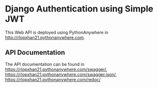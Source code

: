 # Django Authentication using Simple JWT

This Web API is deployed using PythonAnywhere in  http://rlopxhan21.pythonanywhere.com.

## API Documentation
The API documentation can be found in https://rlopxhan21.pythonanywhere.com/swagger/, https://rlopxhan21.pythonanywhere.com/swagger.json/,  https://rlopxhan21.pythonanywhere.com/redoc/


